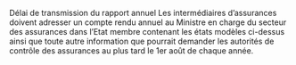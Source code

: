 Délai de transmission du rapport annuel
Les intermédiaires d’assurances doivent adresser un compte rendu annuel au Ministre en charge du secteur des assurances dans l’Etat membre contenant les états modèles ci-dessus ainsi que toute autre information que pourrait demander les autorités de contrôle des assurances au plus tard le 1er août de chaque année.